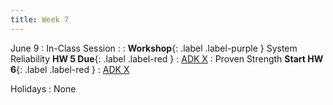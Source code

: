 ```yaml
---
title: Week 7
---
```


<!-- <a href="" target="_blank">link</a> -->
<!-- <a href="https://tudelft-citg.github.io/HOS-prob-design/unlisted/assignment.html" target="_blank">Start HW 1</a> -->

June 9
: In-Class Session
  : 
: **Workshop**{: .label .label-purple } System Reliability **HW 5 Due**{: .label .label-red }
  : [ADK X](#)
: Proven Strength **Start HW 6**{: .label .label-red }
  : [ADK X](#)

Holidays
: None

